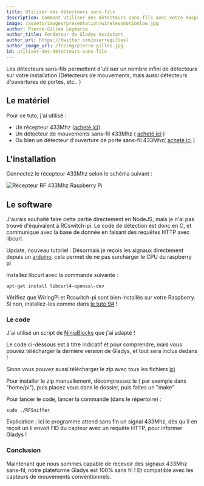 ```yaml
---
title: Utiliser des détecteurs sans-fils
description: Comment utiliser des détecteurs sans-fils avec votre Raspberry Pi ?
image: /assets/images/presentation/wirelessmotionlow.jpg
author: Pierre-Gilles Leymarie
author_title: Fondateur de Gladys Assistant
author_url: https://twitter.com/pierregillesl
author_image_url: /fr/img/pierre-gilles.jpg
id: utiliser-des-detecteurs-sans-fils
---
```


Les détecteurs sans-fils permettent d'utiliser un nombre infini de détecteurs sur votre installation (Détecteurs de mouvements, mais aussi détecteurs d'ouvertures de portes, etc.. )

<!--truncate-->

## Le matériel

Pour ce tuto, j'ai utilisé :

- Un récepteur 433Mhz ([acheté ici](http://amzn.to/1CRv0Jn))
- Un détecteur de mouvements sans-fil 433Mhz ( [acheté ici](http://amzn.to/1gsNKor) )
- Ou bien un détecteur d'ouverture de porte sans-fil 433Mhz( [acheté ici](http://amzn.to/1IwYkqS) )

## L'installation

Connectez le récepteur 433Mhz selon le schéma suivant :

<img alt="Récepteur RF 433Mhz Raspberry Pi" src="/fr/img/articles/utiliser-des-detecteurs-sans-fils/recepteur_RF_light.jpg" />

## Le software

J'aurais souhaité faire cette partie directement en NodeJS, mais je n'ai pas trouvé d'équivalent à RCswitch-pi. Le code de détection est donc en C, et communique avec la base de donnée en faisant des requêtes HTTP avec libcurl.

Update, nouveau tutoriel : Désormais je reçois les signaux directement depuis un [arduino](/fr/article/connecter-un-arduino-au-raspberry-pi), cela permet de ne pas surcharger le CPU du raspberry pi

Installez libcurl avec la commande suivante :

```
apt-get install libcurl4-openssl-dev
```

Vérifiez que WiringPi et Rcswitch-pi sont bien installés sur votre Raspberry. Si non, installez-les comme dans [le tuto 9#](/fr/article/gerer-les-appareils-electrique) !

### Le code

J'ai utilisé un script de [NinjaBlocks](http://ninjablocks.com/blogs/how-to/7506204-adding-433-to-your-raspberry-pi) que j'ai adapté !

Le code ci-dessous est à titre indicatif et pour comprendre, mais vous pouvez télécharger la dernière version de Gladys, et tout sera inclus dedans !

Sinon vous pouvez aussi télécharger le zip avec tous les fichiers [ici](/assets/files/433_sensors.zip)

Pour installer le zip manuellement, décompressez le ( par exemple dans "home/pi"), puis placez vous dans le dossier, puis faites un "make"

Pour lancer le code, lancer la commande (dans le répertoire) :

```
sudo ./RFSniffer
```

Explication : Ici le programme attend sans fin un signal 433Mhz, dès qu'il en reçoit un il envoit l'ID du capteur avec un requête HTTP, pour informer Gladys !

### Conclusion

Maintenant que nous sommes capable de recevoir des signaux 433Mhz sans-fil, notre plateforme Gladys est 100% sans fil ! Et compatible avec les capteurs de mouvements conventionnels.

